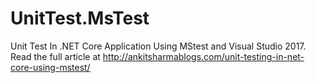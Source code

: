 # UnitTest.MsTest
Unit Test In .NET Core Application Using MStest and Visual Studio 2017.
Read the full article at http://ankitsharmablogs.com/unit-testing-in-net-core-using-mstest/
